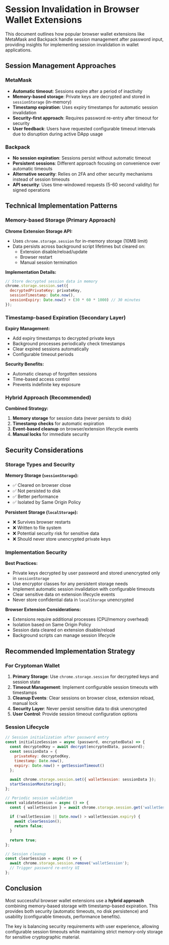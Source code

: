 # Session Invalidation in Browser Wallet Extensions

This document outlines how popular browser wallet extensions like MetaMask and Backpack handle session management after password input, providing insights for implementing session invalidation in wallet applications.

## Session Management Approaches

### MetaMask
- **Automatic timeout**: Sessions expire after a period of inactivity
- **Memory-based storage**: Private keys are decrypted and stored in `sessionStorage` (in-memory)
- **Timestamp expiration**: Uses expiry timestamps for automatic session invalidation
- **Security-first approach**: Requires password re-entry after timeout for security
- **User feedback**: Users have requested configurable timeout intervals due to disruption during active DApp usage

### Backpack
- **No session expiration**: Sessions persist without automatic timeout
- **Persistent sessions**: Different approach focusing on convenience over automatic timeouts
- **Alternative security**: Relies on 2FA and other security mechanisms instead of session timeouts
- **API security**: Uses time-windowed requests (5-60 second validity) for signed operations

## Technical Implementation Patterns

### Memory-based Storage (Primary Approach)

**Chrome Extension Storage API:**
- Uses `chrome.storage.session` for in-memory storage (10MB limit)
- Data persists across background script lifetimes but cleared on:
  - Extension disable/reload/update
  - Browser restart
  - Manual session termination

**Implementation Details:**
```javascript
// Store decrypted session data in memory
chrome.storage.session.set({
  decryptedPrivateKey: privateKey,
  sessionTimestamp: Date.now(),
  sessionExpiry: Date.now() + (30 * 60 * 1000) // 30 minutes
});
```

### Timestamp-based Expiration (Secondary Layer)

**Expiry Management:**
- Add expiry timestamps to decrypted private keys
- Background processes periodically check timestamps
- Clear expired sessions automatically
- Configurable timeout periods

**Security Benefits:**
- Automatic cleanup of forgotten sessions
- Time-based access control
- Prevents indefinite key exposure

### Hybrid Approach (Recommended)

**Combined Strategy:**
1. **Memory storage** for session data (never persists to disk)
2. **Timestamp checks** for automatic expiration
3. **Event-based cleanup** on browser/extension lifecycle events
4. **Manual locks** for immediate security

## Security Considerations

### Storage Types and Security

**Memory Storage (`sessionStorage`):**
- ✅ Cleared on browser close
- ✅ Not persisted to disk
- ✅ Better performance
- ✅ Isolated by Same Origin Policy

**Persistent Storage (`localStorage`):**
- ❌ Survives browser restarts
- ❌ Written to file system
- ❌ Potential security risk for sensitive data
- ❌ Should never store unencrypted private keys

### Implementation Security

**Best Practices:**
- Private keys decrypted by user password and stored unencrypted only in `sessionStorage`
- Use encryptor classes for any persistent storage needs
- Implement automatic session invalidation with configurable timeouts
- Clear sensitive data on extension lifecycle events
- Never store confidential data in `localStorage` unencrypted

**Browser Extension Considerations:**
- Extensions require additional processes (CPU/memory overhead)
- Isolation based on Same Origin Policy
- Session data cleared on extension disable/reload
- Background scripts can manage session lifecycle

## Recommended Implementation Strategy

### For Cryptoman Wallet

1. **Primary Storage**: Use `chrome.storage.session` for decrypted keys and session state
2. **Timeout Management**: Implement configurable session timeouts with timestamps
3. **Cleanup Events**: Clear sessions on browser close, extension reload, manual lock
4. **Security Layer**: Never persist sensitive data to disk unencrypted
5. **User Control**: Provide session timeout configuration options

### Session Lifecycle

```javascript
// Session initialization after password entry
const initializeSession = async (password, encryptedData) => {
  const decryptedKey = await decrypt(encryptedData, password);
  const sessionData = {
    privateKey: decryptedKey,
    timestamp: Date.now(),
    expiry: Date.now() + getSessionTimeout()
  };
  
  await chrome.storage.session.set({ walletSession: sessionData });
  startSessionMonitoring();
};

// Periodic session validation
const validateSession = async () => {
  const { walletSession } = await chrome.storage.session.get('walletSession');
  
  if (!walletSession || Date.now() > walletSession.expiry) {
    await clearSession();
    return false;
  }
  
  return true;
};

// Session cleanup
const clearSession = async () => {
  await chrome.storage.session.remove('walletSession');
  // Trigger password re-entry UI
};
```

## Conclusion

Most successful browser wallet extensions use a **hybrid approach** combining memory-based storage with timestamp-based expiration. This provides both security (automatic timeouts, no disk persistence) and usability (configurable timeouts, performance benefits).

The key is balancing security requirements with user experience, allowing configurable session timeouts while maintaining strict memory-only storage for sensitive cryptographic material.